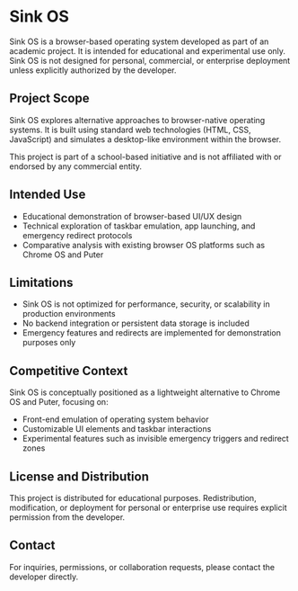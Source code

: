 # Sink OS

Sink OS is a browser-based operating system developed as part of an academic project. It is intended for educational and experimental use only. Sink OS is not designed for personal, commercial, or enterprise deployment unless explicitly authorized by the developer.

## Project Scope

Sink OS explores alternative approaches to browser-native operating systems. It is built using standard web technologies (HTML, CSS, JavaScript) and simulates a desktop-like environment within the browser.

This project is part of a school-based initiative and is not affiliated with or endorsed by any commercial entity.

## Intended Use

- Educational demonstration of browser-based UI/UX design
- Technical exploration of taskbar emulation, app launching, and emergency redirect protocols
- Comparative analysis with existing browser OS platforms such as Chrome OS and Puter

## Limitations

- Sink OS is not optimized for performance, security, or scalability in production environments
- No backend integration or persistent data storage is included
- Emergency features and redirects are implemented for demonstration purposes only

## Competitive Context

Sink OS is conceptually positioned as a lightweight alternative to Chrome OS and Puter, focusing on:

- Front-end emulation of operating system behavior
- Customizable UI elements and taskbar interactions
- Experimental features such as invisible emergency triggers and redirect zones

## License and Distribution

This project is distributed for educational purposes. Redistribution, modification, or deployment for personal or enterprise use requires explicit permission from the developer.

## Contact

For inquiries, permissions, or collaboration requests, please contact the developer directly.
